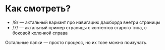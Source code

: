 # Как смотреть?

* /8/ — актальный вариант про навигацию дашборда внетри страницы
* /7/ — актальный пример страницы с контентов старого типа, с боковой колонкой справа
 
Остальные папки — просто процесс, но их тоэе можно поизучать. 